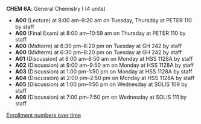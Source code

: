 **CHEM 6A**: General Chemistry I (4 units)

- **A00** (Lecture) at 8:00 am–9:20 am on Tuesday, Thursday at PETER 110 by staff
- **A00** (Final Exam) at 8:00 am–10:59 am on Thursday at PETER 110 by staff
- **A00** (Midterm) at 6:30 pm–8:20 pm on Tuesday at GH 242 by staff
- **A00** (Midterm) at 6:30 pm–8:20 pm on Tuesday at GH 242 by staff
- **A01** (Discussion) at 8:00 am–8:50 am on Monday at HSS 1128A by staff
- **A02** (Discussion) at 9:00 am–9:50 am on Monday at HSS 1128A by staff
- **A03** (Discussion) at 1:00 pm–1:50 pm on Monday at HSS 1128A by staff
- **A04** (Discussion) at 2:00 pm–2:50 pm on Monday at HSS 1128A by staff
- **A05** (Discussion) at 1:00 pm–1:50 pm on Wednesday at SOLIS 109 by staff
- **A06** (Discussion) at 7:00 pm–7:50 pm on Wednesday at SOLIS 111 by staff

[Enrollment numbers over time](./CHEM6A.tsv)
